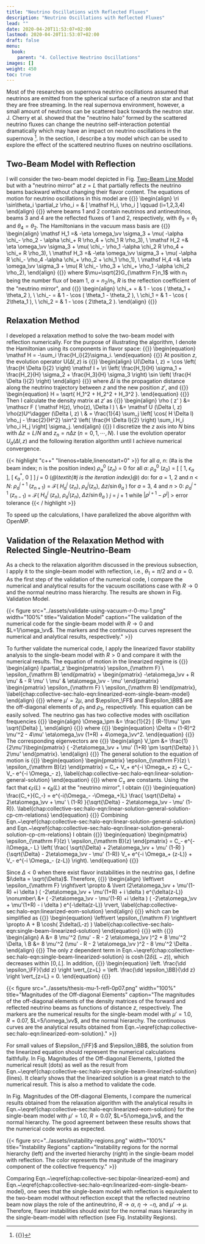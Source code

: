 ```yaml
---
title: "Neutrino Oscillations with Reflected Fluxes"
description: "Neutrino Oscillations with Reflected Fluxes"
lead: ""
date: 2020-04-20T11:53:07+02:00
lastmod: 2020-04-20T11:53:07+02:00
draft: false
menu:
  book:
    parent: "4. Collective Neutrino Oscillations"
images: []
weight: 450
toc: true
---
```


Most of the researches on supernova neutrino oscillations assumed that neutrinos are emitted from the spherical surface of a neutron star and that they are free streaming. In the real supernova environment, however, a small amount of neutrinos can be scattered back towards the neutron star. J. Cherry et al. showed that the "neutrino halo" formed by the scattered neutrino fluxes can change the neutrino self-interaction potential dramatically  which may have an impact on neutrino oscillations in the supernova [^Cherry2012]. In the section, I describe a toy model which can be used to explore the effect of the scattered neutrino fluxes on neutrino oscillations.


## Two-Beam Model with Reflection

I will consider the two-beam model depicted in Fig. [Two-Beam Line Model](/book/collective-neutrino-oscillations/two-beam-model-and-flavor-instabilities) but with a "neutrino mirror" at $z=L$ that partially reflects the neutrino beams backward without changing their flavor content. The equations of motion for neutrino oscillations in this model are
{{<m>}}
\begin{align}
  \ri \sin\theta_i \partial_z \rho_i = & [ \mathsf H_i, \rho_i ] \qquad (i=1,2,3,4)
\end{align}
{{</m>}}
where beams 1 and 2 contain neutrinos and antineutrinos, beams 3 and 4 are the reflected fluxes of 1 and 2, respectively, with $\theta_3=\theta_1$ and $\theta_4=\theta_2$. The Hamiltonians in the vacuum mass basis are
{{<m>}}
\begin{align}
    \mathsf H_1 =& -\eta \omega_\vv \sigma_3 + \mu( -\alpha \chi_-  \rho_2 - \alpha \chi_+ R \rho_4 + \chi_1 R  \rho_3), \\
    \mathsf H_2 =& \eta \omega_\vv \sigma_3 + \mu( \chi_- \rho_1 -\alpha \chi_2 R  \rho_4 + \chi_+ R  \rho_3), \\
    \mathsf H_3 =& -\eta \omega_\vv \sigma_3 + \mu( -\alpha R  \chi_-  \rho_4 -\alpha \chi_+ \rho_2 + \chi_1  \rho_1), \\
    \mathsf H_4 =& \eta \omega_\vv \sigma_3 + \mu( R   \chi_- \rho_3 + \chi_+  \rho_1 -\alpha \chi_2  \rho_2),
\end{align}
{{</m>}}
where $\mu=\sqrt{2}G_{\mathrm F}n_1$ with $n_1$ being the number flux of beam 1, $\alpha=n_2/n_1$, $R$ is the reflection coefficient of the "neutrino mirror", and
{{<m>}}
\begin{align}
    \chi_+ = & 1 - \cos ( \theta_1 + \theta_2 ), \\
    \chi_- = & 1 - \cos ( \theta_1 - \theta_2 ), \\
    \chi_1 = & 1 - \cos ( 2\theta_1 ), \\
    \chi_2 = & 1 - \cos ( 2\theta_2 ).
\end{align}
{{</m>}}



## Relaxation Method

I developed a relaxation method to solve the two-beam model with reflection numerically. For the purpose of illustrating the algorithm, I denote the Hamiltonian using its components in flavor space:
{{<m>}}
\begin{equation}
\mathsf H = -\sum_i \frac{H_i}{2}\sigma_i.
\end{equation}
{{</m>}}
At position $z$, the evolution operator $\mathsf U(\Delta l,z)$ is
{{<m>}}
\begin{align}
    U(\Delta l, z) = \cos \left( \frac{H \Delta l}{2} \right) \mathsf I + \ri \left( \frac{H_1}{H}  \sigma_1 + \frac{H_2}{H} \sigma_2 + \frac{H_3}{H} \sigma_3 \right) \sin \left( \frac{H \Delta l}{2} \right)
\end{align}
{{</m>}}
where $\Delta l$ is the propagation distance along the neutrino trajectory between $z$ and the new position $z'$, and
{{<m>}}
\begin{equation}
    H = \sqrt{ H_1^2 + H_2^2 + H_3^2 }.
\end{equation}
{{</m>}}
Then I calculate the density matrix at $z'$ as
{{<m>}}
\begin{align}
    \rho ( z' ) &= \mathscr F ( \mathsf H(z), \rho(z), \Delta l ) \\
     &= \mathsf U (\Delta l, z) \rho(z)U^\dagger (\Delta l, z) \\
    & = \frac{1}{4} \sum_j \left[  \cos( H \Delta l) \rho_j - \frac{2}{H^2} \sin^2 \left( \frac{H \Delta l}{2} \right)  \sum_i H_i \rho_i H_j  \right] \sigma_j.
\end{align}
{{</m>}}
I discretize the $z$ axis into $N$ bins with $\Delta z = L/N$ and $z_n=n \Delta z$ ($n=0,1,\cdots, N$). I use the evolution operator $U_a(\Delta l, z)$ and the following iteration algorithm until I achieve numerical convergence.

{{< highlight "c++" "linenos=table,linenostart=0" >}}
for all $a$, $n$: (#a is the beam index; n is the position index)
    $\rho^0_a$ ($z_n$) = 0
for all $a$:
    $\rho^0_a$ ($z_0$) = [ [ 1, $\epsilon_a$ ], [ $\epsilon_a^*$, 0 ] ]
$j$ = 0 (*@\textit{\#j is the iteration index}@*)
do:
    for $a$ = 1, 2 and $n$ < $N$:
        $\rho_a^{j+1}$ ($z_{n+1}$) = $\mathscr{F}$( $H^{j}_a$ ($z_n$), $\rho_a^j$($z_n$), $\Delta z/\sin \theta_a$ )
    for $a$ = 3, 4 and $n$ > 0:
        $\rho_a^{j+1}$ ($z_{n-1}$) = $\mathscr{F}$( $H^{j}_a$ ($z_n$), $\rho_a^j$($z_n$), $\Delta z/\sin \theta_a$ )
    $j$ = $j$ + 1
while $\vert \rho^{j+1} - \rho^{j} \vert$ > error tolerance
{{< / highlight >}}

To speed up the calculations, I have parallelized the above algorithm with OpenMP.




## Validation of the Relaxation Method with Relected Single-Neutrino-Beam


As a check to the relaxation algorithm discussed in the previous subsection, I apply it to the single-beam model with reflection, i.e., $\theta_1=\pi/2$ and $\alpha=0$. As the first step of the validation of the numerical code, I compare the numerical and analytical results for the vacuum oscillations case with $R\to 0$ and the normal neutrino mass hierarchy. The results are shown in Fig. Validation Model.

{{< figure src="../assets/validate-using-vacuum-r-0-mu-1.png" width="100%" title="Validation Model" caption="The validation of the numerical code for the single-beam model with $R\to 0$ and $L=1/\omega_\vv$. The markers and the continuous curves represent the numerical and analytical results, respectively." >}}


To further validate the numerical code, I apply the linearized flavor stability analysis to the single-beam model with $R>0$ and compare it with the numerical results. The equation of motion in the linearized regime is
{{<m>}}
\begin{align}
   i\partial_z \begin{pmatrix}
   \epsilon_{\mathrm F} \\
   \epsilon_{\mathrm B}
   \end{pmatrix} = \begin{pmatrix}
   -\eta\omega_\vv + R \mu' & - R  \mu' \\
   \mu' & \eta\omega_\vv -  \mu'
   \end{pmatrix} \begin{pmatrix}
   \epsilon_{\mathrm F} \\
   \epsilon_{\mathrm B}
   \end{pmatrix},
   \label{chap:collective-sec:halo-eqn:linearized-eom-single-beam-model}
\end{align}
{{</m>}}
where $\mu' = 2\mu$, and $\epsilon_\FF$ and $\epsilon_\BB$ are the off-diagonal elements of $\rho_1$ and $\rho_3$, respectively.
This equation can be easily solved. The neutrino gas has two collective modes with oscillation frequencies
{{<m>}}
\begin{align}
   \Omega_\pm &= \frac{1}{2} [ (R-1)\mu' \pm \sqrt{\Delta} ],
\end{align}
{{</m>}}
where
{{<m>}}
\begin{equation}
   \Delta = (1-R)^2 \mu'^2  - 4\mu' \eta\omega_\vv (1+R) + 4\omega_\vv^2.
\end{equation}
{{</m>}}
The corresponding eigenvectors are
{{<m>}}
\begin{align}
   V_\pm &= \frac{1}{2\mu'}\begin{pmatrix}
   { -2\eta\omega_\vv +  \mu' (1+R) \pm \sqrt{\Delta} } \\
   2\mu'
   \end{pmatrix}.
\end{align}
{{</m>}}
The general solution to the equation of motion is
{{<m>}}
\begin{equation}
   \begin{pmatrix}
   \epsilon_{\mathrm F}(z) \\
   \epsilon_{\mathrm B}(z)
   \end{pmatrix} = C_+ V_+ e^{-i \Omega_+ z} +  C_- V_- e^{-i \Omega_- z},
   \label{chap:collective-sec:halo-eqn:linear-solution-general-solution}
\end{equation}
{{</m>}}
where $C_\pm$ are constants. Using the fact that $\epsilon_F(L)=\epsilon_B(L)$ at the "neutrino mirror", I obtain
{{<m>}}
\begin{equation}
   \frac{C_+}{C_-} = e^{-i(\Omega_- -\Omega_+)L} \frac{ \sqrt{\Delta} +  2\eta\omega_\vv + \mu' \ (1-R) }{\sqrt{\Delta} -  2\eta\omega_\vv - \mu' (1-R)}.
   \label{chap:collective-sec:halo-eqn:linear-solution-general-solution-cp-cm-relations}
\end{equation}
{{</m>}}
Combining Eqn.~\eqref{chap:collective-sec:halo-eqn:linear-solution-general-solution} and Eqn.~\eqref{chap:collective-sec:halo-eqn:linear-solution-general-solution-cp-cm-relations} I obtain
{{<m>}}
\begin{equation}
   \begin{pmatrix}
   \epsilon_{\mathrm F}(z) \\
   \epsilon_{\mathrm B}(z)
   \end{pmatrix} = C_- e^{-i\Omega_- L} \left( \frac{ \sqrt{\Delta} +  2\eta\omega_\vv + \mu'  (1-R) }{\sqrt{\Delta} -  2\eta\omega_\vv - \mu' (1-R)} V_+ e^{-i \Omega_+ (z-L)} +  V_- e^{-i \Omega_- (z-L)} \right).
\end{equation}
{{</m>}}

Since $\Delta < 0$ when there exist flavor instabilities in the neutrino gas, I define $i\delta = \sqrt{\Delta}$. Therefore,
{{<m>}}
\begin{align}
   \left\vert \epsilon_{\mathrm F} \right\vert \propto & \lvert (2\eta\omega_\vv + \mu'(1-R) +i \delta ) ( -2\eta\omega_\vv + \mu'(1+R) + i \delta ) e^{\delta(z-L)} \nonumber\\
   &+ ( -2\eta\omega_\vv - \mu'(1-R) +i \delta ) ( -2\eta\omega_\vv + \mu'(1+R) - i \delta ) e^{-\delta(z-L)} \rvert,
   \label{chap:collective-sec:halo-eqn:linearized-eom-solution}
\end{align}
{{</m>}}
which can be simplified as
{{<m>}}
\begin{equation}
   \left\vert \epsilon_{\mathrm F} \right\vert \propto A + B \cosh( 2\delta(L-z) )
   \label{chap:collective-sec:halo-eqn:single-beam-linearized-solution}
\end{equation}
{{</m>}}
with
{{<m>}}
\begin{align}
    A &= 8 \mu'^2 (\mu' - R - 2 \eta\omega_\vv )^2 + 8 \mu'^2 \Delta, \\
    B &= 8 \mu'^2 (\mu' - R - 2 \eta\omega_\vv )^2 - 8 \mu'^2 \Delta .
\end{align}
{{</m>}}
The only $z$ dependent term in Eqn.~\eqref{chap:collective-sec:halo-eqn:single-beam-linearized-solution} is $\cosh( 2\delta(L-z) )$, which decreases within $[0,L]$. In addition,
{{<m>}}
\begin{equation}
    \left. \frac{\dd \epsilon_\FF}{\dd z} \right \vert_{z=L} = \left. \frac{\dd \epsilon_\BB}{\dd z} \right \vert_{z=L} = 0.
\end{equation}
{{</m>}}


{{< figure src="../assets/thesis-mu-1-refl-0p07.png" width="100%" title="Magnitudes of the Off-diagonal Elements" caption="The magnitudes of the off-diagonal elements of the density matrices of the forward and reflected neutrino beams as functions of distance $z$, respectively. The markers are the numerical results for the single-beam model with $\mu'= 1.0$, $R=0.07$, $L=5/\omega_\vv$, and the normal hierarchy. The continuous curves are the analytical results obtained from Eqn.~\eqref{chap:collective-sec:halo-eqn:linearized-eom-solution}." >}}


For small values of $\epsilon_{\FF}$ and $\epsilon_\BB$, the solution from the linearized equation should represent the numerical calculations faithfully. In Fig. Magnitudes of the Off-diagonal Elements, I plotted the numerical result (dots) as well as the result from Eqn.~\eqref{chap:collective-sec:halo-eqn:single-beam-linearized-solution} (lines). It clearly shows that the linearized solution is a great match to the numerical result. This is also a method to validate the code.



In Fig. Magnitudes of the Off-diagonal Elements, I compare the numerical results obtained from the relaxation algorithm with the analytical results in Eqn.~\eqref{chap:collective-sec:halo-eqn:linearized-eom-solution} for the single-beam model with $\mu'= 1.0$, $R=0.07$, $L=5/\omega_\vv$, and the normal hierarchy. The good agreement between these results shows that the numerical code works as expected.


{{< figure src="../assets/instability-regions.png" width="100%" title="Instability Regions" caption="Instability regions for the normal hierarchy (left) and the inverted hierarchy (right) in the single-beam model with reflection. The color represents the magnitude of the imaginary component of the collective frequency." >}}



Comparing Eqn.~\eqref{chap:collective-sec:bipolar-linearized-eom} and Eqn.~\eqref{chap:collective-sec:halo-eqn:linearized-eom-single-beam-model}, one sees that the single-beam model with reflection is equivalent to the two-beam model without reflection except that the reflected neutrino beam now plays the role of the antineutrino, $R\to \alpha$, $\eta \to -\eta$, and $\mu' \to \mu$. Therefore, flavor instabilities should exist for the normal mass hierarchy in the single-beam-model with reflection (see Fig. Instability Regions).


[^Cherry2012]: {{<ref key="Cherry2012">}}